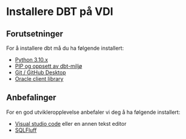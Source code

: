 # Installere DBT på VDI

## Forutsetninger

For å installere dbt må du ha følgende installert:

- [Python 3.10.x](python.md)
- [PIP og oppsett av dbt-miljø](pip-og-oppsett.md)
- [Git / GitHub Desktop](git.md)
- [Oracle client library](oracle-client-library.md)

## Anbefalinger

For en god utvikleropplevelse anbefaler vi deg å ha følgende installert:

- [Visual studio code](vscode.md) eller en annen tekst editor
- [SQLFluff](sqlfluff.md)
